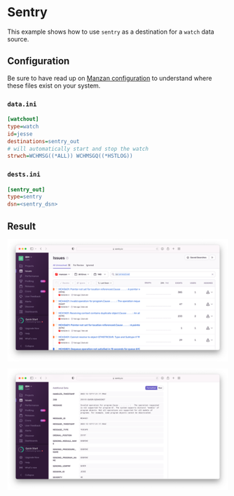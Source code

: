 # Sentry

This example shows how to use `sentry` as a destination for a `watch` data source.

## Configuration

Be sure to have read up on [Manzan configuration](/config/index.md) to understand where these files exist on your system.

### `data.ini`

```ini
[watchout]
type=watch
id=jesse
destinations=sentry_out
# will automatically start and stop the watch
strwch=WCHMSG((*ALL)) WCHMSGQ((*HSTLOG))
```

### `dests.ini`

```ini
[sentry_out]
type=sentry
dsn=<sentry_dsn>
```

## Result

![](../../images/sentry1.png)

![](../../images/sentry2.png)